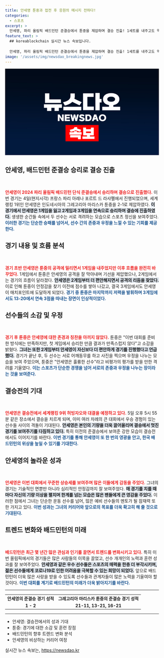 ```yaml
---
title: 안세영 툰중과 접전 후 응원의 메시지 전하다!
categories:
  - 스포츠
excerpt: >
  안세영, 파리 올림픽 배드민턴 준결승에서 툰중을 제압하며 결승 진출! 1세트를 내주고도 역전승을 거두며 최강자의 면모를 다시 한번 입증했다. 결승에서의 승리가 기대된다!
feature_text: >
  ## koreablockchain 실시간 뉴스 속보입니다.

  안세영, 파리 올림픽 배드민턴 준결승에서 툰중을 제압하며 결승 진출! 1세트를 내주고도 역전승을 거두며 최강자의 면모를 다시 한번 입증했다. 결승에서의 승리가 기대된다!
image: '/assets/img/newsdao_breakingnews.jpg'
---
```


<p><img src="/assets/img/newsdao_breakingnews.jpg" alt="koreablockchain 속보" /></p>

<h2 data-ke-size="size26">안세영, 배드민턴 준결승 승리로 결승 진출</h2>

<p data-ke-size="size16">&nbsp;</p>

<p data-ke-size="size16"><b><span style="color: #ee2323;">안세영이 2024 파리 올림픽 배드민턴 단식 준결승에서 승리하며 결승으로 진출했다.</span></b> 이번 경기는 4일(현지시각) 프랑스 파리 아레나 포르트 드 라샤펠에서 진행되었으며, 세계랭킹 1위인 안세영은 인도네시아의 그레고리아 마리스카 툰중을 2-1로 제압하였다. <b><span style="background-color: #21538527;">이 경기에서 안세영은 1게임을 잃고 2게임과 3게임을 연속으로 승리하며 결승에 진출하였다.</span></b> 생생한 순간들 속에서 두 선수는 서로 격려하는 모습으로 스포츠 정신을 보여주었다. <b><span style="color: #1a5490;">이러한 경기는 단순한 승패를 넘어서, 선수 간의 존중과 우정을 느낄 수 있는 기회를 제공한다.</span></b></p>

<h2 data-ke-size="size26">경기 내용 및 흐름 분석</h2>

<p data-ke-size="size16">&nbsp;</p>

<p data-ke-size="size16"><b><span style="color: #ee2323;">경기 초반 안세영은 툰중의 공격에 밀리면서 1게임을 내주었지만 이후 흐름을 완전히 바꾸었다.</span></b> 1게임에서 툰중은 안세영의 공격을 잘 막아내며 기선을 제압했으나, 2게임에서는 경기의 흐름이 달라졌다. <b><span style="background-color: #21538527;">안세영은 2게임부터 더 편안해지면서 공격의 리듬을 찾았다.</span></b> 이로 인해 툰중이 안정감을 찾기 이전에 점수를 쌓아 나갔고, 결국 3게임에서도 안세영이 매치포인트에 도달하게 되었다. <b><span style="color: #1a5490;">경기 중 툰중은 마지막까지 저력을 발휘하며 3게임에서도 13-20에서 연속 3점을 따내는 장면이 인상적이었다.</span></b></p>

<h2 data-ke-size="size26">선수들의 소감 및 우정</h2>

<p data-ke-size="size16">&nbsp;</p>

<p data-ke-size="size16"><b><span style="color: #ee2323;">경기 후 툰중은 안세영에 대한 존경과 칭찬을 아끼지 않았다.</span></b> 툰중은 "이번 대회를 준비한 방식에는 만족하지만, 첫 게임에서 승리한 만큼 결과가 만족스럽지 않다"고 소감을 밝혔다. <b><span style="background-color: #21538527;">그녀는 또한 2게임부터 안세영이 자신보다 더 편안하게 경기를 진행했다고 언급했다.</span></b> 경기가 끝난 후, 두 선수는 서로 어깨동무를 하고 사진을 찍으며 우정을 나누는 모습을 보여 주었으며, 툰중은 "안세영은 훌륭한 선수"라고 비평가의 평가를 받을 만한 격려를 기울였다. <b><span style="color: #1a5490;">이는 스포츠가 단순한 경쟁을 넘어 서로의 존중과 우정을 나누는 장이라는 것을 보여준다.</span></b></p>

<h2 data-ke-size="size26">결승전의 기대</h2>

<p data-ke-size="size16">&nbsp;</p>

<p data-ke-size="size16"><b><span style="color: #ee2323;">안세영은 결승전에서 세계랭킹 9위 허빙자오와 대결을 예정하고 있다.</span></b> 5일 오후 5시 55분 같은 장소에서 결승을 치르게 되며, 이미 여러 차례의 큰 대회에서 우승 경험이 있는 선수들 사이의 격돌이 기대된다. <b><span style="background-color: #21538527;">안세영은 본인의 기량을 더욱 끌어올리며 결승에서 멋진 경기를 보여주기를 다짐하고 있다.</span></b> 특히 이전의 준결승에서 보여준 강한 모습이 결승전에서도 이어지기를 바란다. <b><span style="color: #1a5490;">이번 경기를 통해 안세영이 또 한 번의 영광을 안고, 한국 배드민턴의 위상을 높일 수 있기를 기대한다.</span></b></p>

<h2 data-ke-size="size26">안세영의 놀라운 성과</h2>

<p data-ke-size="size16">&nbsp;</p>

<p data-ke-size="size16"><b><span style="color: #ee2323;">안세영은 이번 대회에서 꾸준한 상승세를 보여주며 많은 이들에게 감동을 주었다.</span></b> 그녀의 경기는 기술적인 면뿐만 아니라 심리적인 안정감까지 잘 보여주었다. <b><span style="background-color: #21538527;">매 경기를 치를 때마다 자신의 기량 이상을 펼치며 한계를 넘는 모습은 많은 팬들에게 큰 영감을 주었다.</span></b> 이러한 점에서 그녀는 단순한 운동 선수를 넘어, 많은 예비 선수들의 멘토가 될 잠재력 또한 가지고 있다. <b><span style="color: #1a5490;">이번 성과는 그녀의 커리어와 앞으로의 목표를 더욱 확고히 해 줄 것으로 기대된다.</span></b></p>

<h2 data-ke-size="size26">트렌드 변화와 배드민턴의 미래</h2>

<p data-ke-size="size16">&nbsp;</p>

<p data-ke-size="size16"><b><span style="color: #ee2323;">배드민턴은 최근 몇 년간 많은 관심과 인기를 끌면서 트렌드를 변화시키고 있다.</span></b> 특히 이번 올림픽에서의 경기들은 많은 사람들의 이목을 끌었고, 선수 개개인의 노력과 훈련 성과를 잘 보여주었다. <b><span style="background-color: #21538527;">안세영과 같은 우수 선수들은 스포츠의 매력을 한층 더 부각시키며, 젊은 선수들에게 코로나19로 인한 어려움을 극복할 수 있는 희망이 되었다.</span></b> 앞으로 배드민턴이 더욱 많은 사랑을 받을 수 있도록 선수들과 관계자들이 많은 노력을 기울여야 할 것이다. <b><span style="color: #1a5490;">이번 대회를 계기로 배드민턴의 미래가 더욱 밝아지기를 바란다.</span></b></p>

<hr />

<table style="width: 100%;">
  <tr>
    <td style="text-align: center; height: 17px;"><b>안세영의 준결승 경기 성적</b></td>
    <td style="text-align: center; height: 17px;"><b>그레고리아 마리스카 툰중의 준결승 경기 성적</b></td>
  </tr>
  <tr>
    <td style="text-align: center; height: 17px;"><b>1 - 2</b></td>
    <td style="text-align: center; height: 17px;"><b>21-11, 13-21, 16-21</b></td>
  </tr>
</table>

<hr />

<ul>
  <li>안세영: 결승전에서의 성과 기대</li>
  <li>툰중: 경기에 대한 소감 및 훈련 장점</li>
  <li>배드민턴의 향후 트렌드 변화 분석</li>
  <li>안세영의 비상하는 커리어 여정</li>
</ul>
실시간 뉴스 속보는, <a href="https://newsdao.kr" rel="dofollow">https://newsdao.kr</a>


